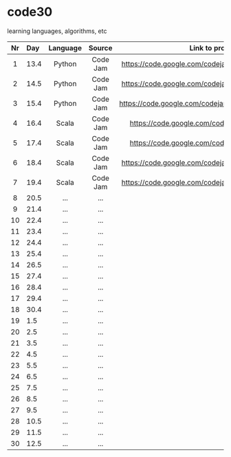 # code30

learning languages, algorithms, etc

| Nr | Day  | Language |  Source  |                       Link to problem statement                  |
|:--:|:-----|:--------:|:--------:|:----------------------------------------------------------------:|
|  1 | 13.4 |  Python  | Code Jam |   https://code.google.com/codejam/contest/635101/dashboard#s=p0  |  
|  2 | 14.5 |  Python  | Code Jam |   https://code.google.com/codejam/contest/189252/dashboard#s=p0  | 
|  3 | 15.4 |  Python  | Code Jam |   https://code.google.com/codejam/contest/4284486/dashboard#s=p1 |  
|  4 | 16.4 |   Scala  | Code Jam |   https://code.google.com/codejam/contest/4224486/dashboard      |    
|  5 | 17.4 |   Scala  | Code Jam |   https://code.google.com/codejam/contest/5214486/dashboard      |  
|  6 | 18.4 |   Scala  | Code Jam |   https://code.google.com/codejam/contest/544101/dashboard#s=p0  | 
|  7 | 19.4 |   Scala  | Code Jam |   https://code.google.com/codejam/contest/619102/dashboard#s=p0  |   
|  8 | 20.5 |    ...   |    ...   |                                  ...                             |  
|  9 | 21.4 |    ...   |    ...   |                                  ...                             |     
| 10 | 22.4 |    ...   |    ...   |                                  ...                             |   
| 11 | 23.4 |    ...   |    ...   |                                  ...                             |  
| 12 | 24.4 |    ...   |    ...   |                                  ...                             | 
| 13 | 25.4 |    ...   |    ...   |                                  ...                             |     
| 14 | 26.5 |    ...   |    ...   |                                  ...                             | 
| 15 | 27.4 |    ...   |    ...   |                                  ...                             |  
| 16 | 28.4 |    ...   |    ...   |                                  ...                             |  
| 17 | 29.4 |    ...   |    ...   |                                  ...                             | 
| 18 | 30.4 |    ...   |    ...   |                                  ...                             | 
| 19 |  1.5 |    ...   |    ...   |                                  ...                             | 
| 20 |  2.5 |    ...   |    ...   |                                  ...                             |     
| 21 |  3.5 |    ...   |    ...   |                                  ...                             |  
| 22 |  4.5 |    ...   |    ...   |                                  ...                             | 
| 23 |  5.5 |    ...   |    ...   |                                  ...                             |     
| 24 |  6.5 |    ...   |    ...   |                                  ...                             |    
| 25 |  7.5 |    ...   |    ...   |                                  ...                             | 
| 26 |  8.5 |    ...   |    ...   |                                  ...                             |    
| 27 |  9.5 |    ...   |    ...   |                                  ...                             |   
| 28 | 10.5 |    ...   |    ...   |                                  ...                             |     
| 29 | 11.5 |    ...   |    ...   |                                  ...                             | 
| 30 | 12.5 |    ...   |    ...   |                                  ...                             | 

